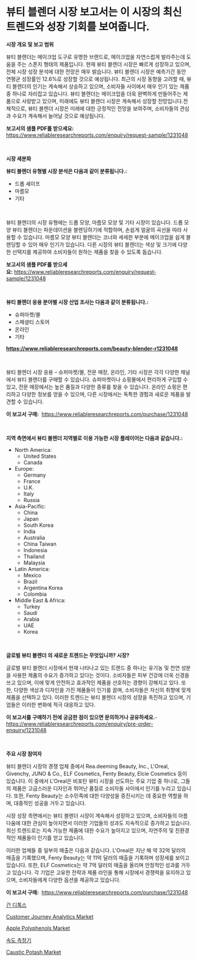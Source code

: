 <p><h1>뷰티 블렌더 시장 보고서는 이 시장의 최신 트렌드와 성장 기회를 보여줍니다.</h1></p><p><strong>시장 개요 및 보고 범위</strong></p>
<p><p>뷰티 블렌더는 메이크업 도구로 유명한 브랜드로, 메이크업을 자연스럽게 발라주는데 도움을 주는 스폰지 형태의 제품입니다. 현재 뷰티 블렌더 시장은 빠르게 성장하고 있으며, 전체 시장 성장 분석에 대한 전망은 매우 밝습니다. 뷰티 블렌더 시장은 예측기간 동안 연평균 성장률인 12.6%로 성장할 것으로 예상됩니다. 최근의 시장 동향을 고려할 때, 뷰티 블렌더의 인기는 계속해서 상승하고 있으며, 소비자들 사이에서 매우 인기 있는 제품 중 하나로 자리잡고 있습니다. 뷰티 블렌더는 메이크업을 더욱 완벽하게 만들어주는 제품으로 사랑받고 있으며, 미래에도 뷰티 블렌더 시장은 계속해서 성장할 전망입니다.전체적으로, 뷰티 블렌더 시장은 미래에 대한 긍정적인 전망을 보여주며, 소비자들의 관심과 수요가 계속해서 늘어날 것으로 예상됩니다.</p></p>
<p><strong>보고서의 샘플 PDF를 받으세요:</strong> <a href="https://www.reliableresearchreports.com/enquiry/request-sample/1231048">https://www.reliableresearchreports.com/enquiry/request-sample/1231048</a></p>
<p>&nbsp;</p>
<p><strong>시장 세분화</strong></p>
<p><strong>뷰티 블렌더 유형별 시장 분석은 다음과 같이 분류됩니다.:</strong></p>
<p><ul><li>드롭 셰이프</li><li>마름모</li><li>기타</li></ul></p>
<p>&nbsp;</p>
<p><p>뷰티 블렌더의 시장 유형에는 드롭 모양, 마름모 모양 및 기타 시장이 있습니다. 드롭 모양 뷰티 블렌더는 파운데이션을 블렌딩하기에 적합하며, 손쉽게 얼굴의 곡선을 따라 사용할 수 있습니다. 마름모 모양 뷰티 블렌더는 코너와 세세한 부분에 메이크업을 쉽게 블렌딩할 수 있어 매우 인기가 있습니다. 다른 시장의 뷰티 블렌더는 색상 및 크기에 다양한 선택지를 제공하여 소비자들이 원하는 제품을 찾을 수 있도록 돕습니다.</p></p>
<p><strong>보고서의 샘플 PDF를 받으세요:</strong>&nbsp;<a href="https://www.reliableresearchreports.com/enquiry/request-sample/1231048">https://www.reliableresearchreports.com/enquiry/request-sample/1231048</a></p>
<p>&nbsp;</p>
<p><strong> 뷰티 블렌더 응용 분야별 시장 산업 조사는 다음과 같이 분류됩니다.:</strong></p>
<p><ul><li>슈퍼마켓/몰</li><li>스페셜티 스토어</li><li>온라인</li><li>기타</li></ul></p>
<p><strong><a href="https://www.reliableresearchreports.com/beauty-blender-r1231048">https://www.reliableresearchreports.com/beauty-blender-r1231048</a></strong></p>
<p>&nbsp;</p>
<p><p>뷰티 블렌더 시장 응용 – 슈퍼마켓/몰, 전문 매장, 온라인, 기타 시장은 각각 다양한 채널에서 뷰티 블렌더를 구매할 수 있습니다. 슈퍼마켓이나 쇼핑몰에서 편리하게 구입할 수 있고, 전문 매장에서는 높은 품질과 다양한 종류를 찾을 수 있습니다. 온라인 쇼핑은 편리하고 다양한 정보를 얻을 수 있으며, 다른 시장에서는 독특한 경험과 새로운 제품을 발견할 수 있습니다.</p></p>
<p><strong>이 보고서 구매:</strong>&nbsp; <a href="https://www.reliableresearchreports.com/purchase/1231048">https://www.reliableresearchreports.com/purchase/1231048</a></p>
<p>&nbsp;</p>
<p><strong>지역 측면에서 뷰티 블렌더 지역별로 이용 가능한 시장 플레이어는 다음과 같습니다.:</strong></p>
<p><ul>
    <li>
        North America:
        <ul>
            <li>United States</li>
            <li>Canada</li>
        </ul>
    </li>
    <li>
        Europe:
        <ul>
            <li>Germany</li>
            <li>France</li>
            <li>U.K.</li>
            <li>Italy</li>
            <li>Russia</li>
        </ul>
    </li>
    <li>
        Asia-Pacific:
        <ul>
            <li>China</li>
            <li>Japan</li>
            <li>South Korea</li>
            <li>India</li>
            <li>Australia</li>
            <li>China Taiwan</li>
            <li>Indonesia</li>
            <li>Thailand</li>
            <li>Malaysia</li>
        </ul>
    </li>
    <li>
        Latin America:
        <ul>
            <li>Mexico</li>
            <li>Brazil</li>
            <li>Argentina Korea</li>
            <li>Colombia</li>
        </ul>
    </li>
    <li>
        Middle East & Africa:
        <ul>
            <li>Turkey</li>
            <li>Saudi</li>
            <li>Arabia</li>
            <li>UAE</li>
            <li>Korea</li>
        </ul>
    </li>
    </ul></p>
<p>&nbsp;</p>
<p><strong>글로벌 뷰티 블렌더 의 새로운 트렌드는 무엇입니까? 시장?</strong></p>
<p><p>글로벌 뷰티 블렌더 시장에서 현재 나타나고 있는 트렌드 중 하나는 유기농 및 천연 성분을 사용한 제품의 수요가 증가하고 있다는 것이다. 소비자들은 피부 건강에 더욱 신경을 쓰고 있으며, 이에 맞게 안전하고 효과적인 제품을 선호하는 경향이 강해지고 있다. 또한, 다양한 색상과 디자인을 가진 제품들이 인기를 끌며, 소비자들은 자신의 취향에 맞게 제품을 선택하고 있다. 이러한 트렌드는 뷰티 블렌더 시장의 성장을 촉진하고 있으며, 기업들은 이러한 변화에 적극 대응하고 있다.</p></p>
<p><strong>이 보고서를 구매하기 전에 궁금한 점이 있으면 문의하거나 공유하세요.</strong>- <a href="https://www.reliableresearchreports.com/enquiry/pre-order-enquiry/1231048">https://www.reliableresearchreports.com/enquiry/pre-order-enquiry/1231048</a></p>
<p>&nbsp;</p>
<p><strong>주요 시장 참여자</strong></p>
<p><p>뷰티 블렌더 시장의 경쟁 업체 중에서 Rea.deeming Beauty, Inc., L'Oreal, Givenchy, JUNO & Co., ELF Cosmetics, Fenty Beauty, Elcie Cosmetics 등이 있습니다. 이 중에서 L'Oreal은 비포탄 뷰티 시장을 선도하는 주요 기업 중 하나로, 그들의 제품은 고급스러운 디자인과 뛰어난 품질로 소비자들 사이에서 인기를 누리고 있습니다. 또한, Fenty Beauty는 소수민족에 대한 다양성을 증진시키는 데 중요한 역할을 하며, 대중적인 성공을 거두고 있습니다.</p><p>시장 성장 측면에서는 뷰티 블렌더 시장이 계속해서 성장하고 있으며, 소비자들의 아름다움에 대한 관심이 높아지면서 이러한 기업들의 성과도 지속적으로 증가하고 있습니다. 최신 트렌드로는 지속 가능한 제품에 대한 수요가 높아지고 있으며, 자연주의 및 친환경적인 제품들이 인기를 얻고 있습니다.</p><p>이러한 업체들 중 일부의 매출은 다음과 같습니다. L'Oreal은 지난 해 약 32억 달러의 매출을 기록했으며, Fenty Beauty는 약 11억 달러의 매출을 기록하며 성장세를 보이고 있습니다. 또한, ELF Cosmetics는 약 7억 달러의 매출을 올리며 안정적인 성과를 거두고 있습니다. 각 기업은 고유한 전략과 제품 라인을 통해 시장에서 경쟁력을 유지하고 있으며, 소비자들에게 다양한 옵션을 제공하고 있습니다.</p></p>
<p><strong>이 보고서 구매:</strong>&nbsp;&nbsp;<a href="https://www.reliableresearchreports.com/purchase/1231048">https://www.reliableresearchreports.com/purchase/1231048</a></p>
<p><p><a href="https://github.com/crfsywufhm81415/Market-Research-Report-List-1/blob/main/234621124008.md">간 디톡스</a></p><p><a href="https://github.com/RickHolmes3/Market-Research-Report-List-4/blob/main/customer-journey-analytics-market.md">Customer Journey Analytics Market</a></p><p><a href="https://www.linkedin.com/pulse/apple-polyphenols-market-size-reflecting-forecast-till-2031-type-m2n4c?trackingId=YbIgGJrNuxGNaXJqGVsAew%3D%3D">Apple Polyphenols Market</a></p><p><a href="https://medium.com/@jerrodhilll/quot-%EC%86%8D%EB%8F%84-%EC%B8%A1%EC%A0%95%EA%B8%B0-%EC%8B%9C%EC%9E%A5-%EB%B3%B4%EA%B3%A0%EC%84%9C%EB%8A%94%EC%9D%B4-%EC%8B%9C%EC%9E%A5%EC%9D%98-%EC%B5%9C%EC%8B%A0-%ED%8A%B8%EB%A0%8C%EB%93%9C%EC%99%80-%EC%84%B1%EC%9E%A5-%EA%B8%B0%ED%9A%8C%EB%A5%BC-%EB%B0%9D%ED%98%80%EC%A4%8D%EB%8B%88%EB%8B%A4-quot-d6f982b78efc">속도 측정기</a></p><p><a href="https://www.linkedin.com/pulse/caustic-potash-market-centers-aspects-growth-share-opportunity-dooec?trackingId=Q3s4kT6bsBIvNomVSD0Arg%3D%3D">Caustic Potash Market</a></p></p>